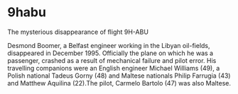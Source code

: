 # 9habu
The mysterious disappearance of flight 9H-ABU

Desmond Boomer, a Belfast engineer working in the Libyan oil-fields, disappeared in December 1995. Officially the plane on which he was a passenger, crashed as a result of mechanical failure and pilot error. His travelling companions were an English engineer Michael Williams (49), a Polish national Tadeus Gorny (48) and Maltese nationals Philip Farrugia (43) and Matthew Aquilina (22).The pilot, Carmelo Bartolo (47) was also Maltese.
